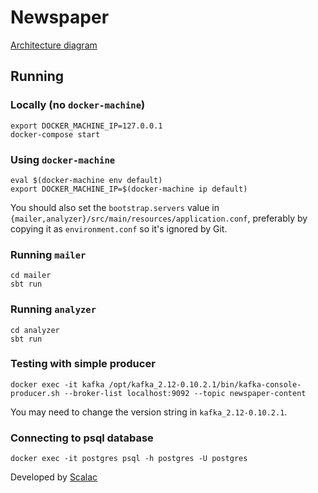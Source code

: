 # Newspaper

[Architecture diagram](https://www.draw.io/#G0B2OTKxXqvVOUYW1MSmJLQ05DOVU)

## Running

### Locally (no `docker-machine`)

``` Shell
export DOCKER_MACHINE_IP=127.0.0.1
docker-compose start
```

### Using `docker-machine`

``` Shell
eval $(docker-machine env default)
export DOCKER_MACHINE_IP=$(docker-machine ip default)
```

You should also set the `bootstrap.servers` value in `{mailer,analyzer}/src/main/resources/application.conf`, preferably by copying it as `environment.conf` so it's ignored by Git.

### Running `mailer`

``` Shell
cd mailer
sbt run
```

### Running `analyzer`

``` Shell
cd analyzer
sbt run
```

### Testing with simple producer

``` Shell
docker exec -it kafka /opt/kafka_2.12-0.10.2.1/bin/kafka-console-producer.sh --broker-list localhost:9092 --topic newspaper-content
```

You may need to change the version string in `kafka_2.12-0.10.2.1`.

### Connecting to psql database

``` Shell
docker exec -it postgres psql -h postgres -U postgres
```

Developed by [Scalac](https://scalac.io/?utm_source=scalac_github&utm_campaign=scalac1&utm_medium=web)
